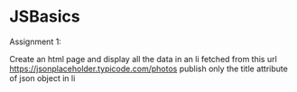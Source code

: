 # JSBasics

Assignment 1:

Create an html page and display all the data in an li fetched from this url
https://jsonplaceholder.typicode.com/photos
publish only the title attribute of json object in li